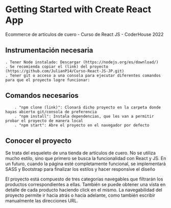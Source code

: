 # Getting Started with Create React App

Ecommerce de artículos de cuero - Curso de React JS - CoderHouse 2022


## Instrumentación necesaria

    . Tener Node instalado: Descargar (https://nodejs.org/es/download/)
    . Se recomienda copiar el (link) del proyecto (https://github.com/JulianP14/Curso-React-JS-JP.git)
    . Tener git o acceso a una consola para ejecutar diferentes comandos para que el proyecto logre funcionar:


## Comandos necesarios

        . "npm clone (link)": Clonará dicho proyecto en la carpeta donde hayas abierto git/consola de preferencia
        . "npm install": Instala dependencias, que les van a permitir probar el proyecto de manera local
        . "npm start": Abre el proyecto en el navegador por defecto


## Conocer el proyecto

Se trata del esqueleto de una tienda de artículos de cuero. No se utiliza mucho estilo, sino que primero se busca la funcionalidad con React y JS.
En un futuro, cuando la página esté completamente funcional, se implementará SASS y Bootstrap para finalizar los estilos y hacer responsive el diseño

El proyecto está compuesto de tres categorías navegables que filtrarán los productos correspondientes a ellas. También se puede obtener una vista en detalle de cada producto haciendo click en el mismo.
La navegabilidad del proyecto permite ir hacia atrás o hacia adelante, como también escribir manualmente las direcciones URL.





<!--    

NavBar : Estaria bueno traer las categorias desde firestore para evitar tener que modificar el codigo en caso de que las categorias cambien, se agreguen o se eliminen.



Cart : Falta formulario de contacto para que el usuario lo complete y que no se creen todas las ordenes con los mismos datos. ==> 
-->